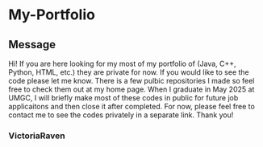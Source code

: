 # My-Portfolio
## Message
Hi! If you are here looking for my most of my portfolio of (Java, C++, Python, HTML, etc.) they are private for now. If you would like to see the code please let me know. There is a few pulbic repositories I made so feel free to check them out at my home page. When I graduate in May 2025 at UMGC, I will briefly make most of these codes in public for future job applicaitons and then close it after completed. For now, please feel free to contact me to see the codes privately in a separate link. Thank you!
### VictoriaRaven
